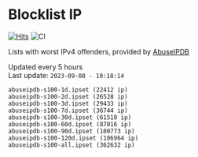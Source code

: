 # Blocklist IP

[![Hits](https://hits.seeyoufarm.com/api/count/incr/badge.svg?url=https%3A%2F%2Fgithub.com%2Fborestad%2Fblocklist-ip%2F&count_bg=%2379C83D&title_bg=%23555555&icon=&icon_color=%23E7E7E7&title=hits&edge_flat=false)](https://hits.seeyoufarm.com)  ![CI](https://img.shields.io/github/workflow/status/borestad/blocklist-ip/CI?style=flat-square)

Lists with worst IPv4 offenders, provided by [AbuseIPDB](https://www.abuseipdb.com/)

<!-- FOOTER-PLACEHOLDER -->
Updated every 5 hours<br>
Last update: `2023-09-08 - 10:18:14`
```
abuseipdb-s100-1d.ipset (22412 ip)
abuseipdb-s100-2d.ipset (26528 ip)
abuseipdb-s100-3d.ipset (29433 ip)
abuseipdb-s100-7d.ipset (36744 ip)
abuseipdb-s100-30d.ipset (61510 ip)
abuseipdb-s100-60d.ipset (87016 ip)
abuseipdb-s100-90d.ipset (100773 ip)
abuseipdb-s100-120d.ipset (106964 ip)
abuseipdb-s100-all.ipset (362632 ip)
```
